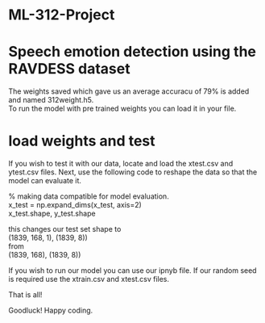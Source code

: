 # ML-312-Project
# Speech emotion detection using the RAVDESS dataset          

The weights saved which gave us an average accuracu of 79% is added and named 312weight.h5.                 
To run the model with pre trained weights you can load it in your file.           
  
# load weights and test
If you wish to test it with our data, locate and load the xtest.csv and ytest.csv files.
Next, use the following code to reshape the data so that the model can evaluate it.

% making data compatible for model evaluation.                     
x_test = np.expand_dims(x_test, axis=2)             
x_test.shape, y_test.shape              


this changes our test set shape to        
(1839, 168, 1), (1839, 8))        
from                    
(1839, 168), (1839, 8))             


If you wish to run our model you can use our ipnyb file. If our random seed is required use the xtrain.csv and xtest.csv files.             

That is all!            

Goodluck! Happy coding.             



